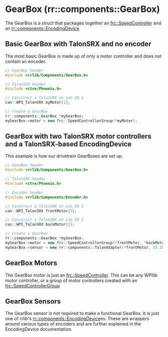 # GearBox (rr::components::GearBox)
The GearBox is a struct that packages together an [frc::SpeedController](http://first.wpi.edu/FRC/roborio/release/docs/cpp/classfrc_1_1SpeedController.html) and an [rr::components::EncodingDevice](./EncodingDevice.html).

## Basic GearBox with TalonSRX and no encoder
The most basic GearBox is made up of only a motor controller and does not contain an encoder.
```cpp
// GearBox header
#include <rrlib/Components/GearBox.h>

// TalonSRX header
#include <ctre/Phoenix.h>

// Construct a TalonSRX on can ID 1
can::WPI_TalonSRX myMotor{1}; 

// Create a GearBox
rr::components::GearBox *myGearBox;
myGearBox->motor = new frc::SpeedControllerGroup(*myMotor);
```

## GearBox with two TalonSRX motor controllers and a TalonSRX-based EncodingDevice
This example is how our drivetrain GearBoxes are set up.
```cpp
// GearBox header
#include <rrlib/Components/GearBox.h>

// TalonSRX header
#include <ctre/Phoenix.h>

// Encoder header
#include <rrlib/Components/Encoder.h>

// Construct a TalonSRX on can ID 1
can::WPI_TalonSRX frontMotor{1}; 

// Construct a TalonSRX on can ID 2
can::WPI_TalonSRX backMotor{2}; 

// Create a GearBox
rr::components::GearBox *myGearBox;
myGearBox->motor = new frc::SpeedControllerGroup(*frontMotor, *backMotor);
myGearBox->sensor = new rr::components::TalonAdapter(*frontMotor, 25.35 /* wheel circumference */, 4096 /* Ticks per revolution on encoder */, false /* Is encoder wired backwards */);
```

## GearBox Motors
The GearBox motor is just an [frc::SpeedController](http://first.wpi.edu/FRC/roborio/release/docs/cpp/classfrc_1_1SpeedController.html). This can be any WPIlib motor controller, or a group of motor controllers created with an [frc::SpeedControllerGroup](http://first.wpi.edu/FRC/roborio/release/docs/cpp/classfrc_1_1SpeedControllerGroup.html)

## GearBox Sensors
The GearBox sensor is not required to make a functional GearBox. It is just one of rrlib's [rr::components::EncodingDevice](./EncodingDevice.html)es. These are wrappers around various types of encoders and are further explained in the EncodingDevice documentation.